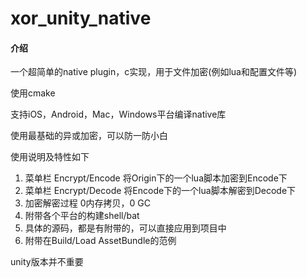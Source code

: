 # xor_unity_native

#### 介绍
一个超简单的native plugin，c实现，用于文件加密(例如lua和配置文件等)

使用cmake

支持iOS，Android，Mac，Windows平台编译native库

使用最基础的异或加密，可以防一防小白

使用说明及特性如下

1. 菜单栏 Encrypt/Encode 将Origin下的一个lua脚本加密到Encode下
2. 菜单栏 Encrypt/Decode 将Encode下的一个lua脚本解密到Decode下
3. 加密解密过程 0内存拷贝，0 GC
4. 附带各个平台的构建shell/bat
5. 具体的源码，都是有附带的，可以直接应用到项目中
6. 附带在Build/Load AssetBundle的范例

unity版本并不重要
